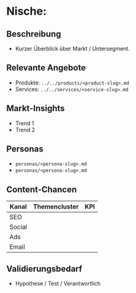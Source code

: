 # Nische: <Name>

## Beschreibung
- Kurzer Überblick über Markt / Untersegment.

## Relevante Angebote
- Produkte: `../../products/<product-slug>.md`
- Services: `../../services/<service-slug>.md`

## Markt-Insights
- Trend 1
- Trend 2

## Personas
- `personas/<persona-slug>.md`
- `personas/<persona-slug>.md`

## Content-Chancen
| Kanal | Themencluster | KPI |
|-------|---------------|-----|
| SEO   |               |     |
| Social|               |     |
| Ads   |               |     |
| Email |               |     |

## Validierungsbedarf
- Hypothese / Test / Verantwortlich
